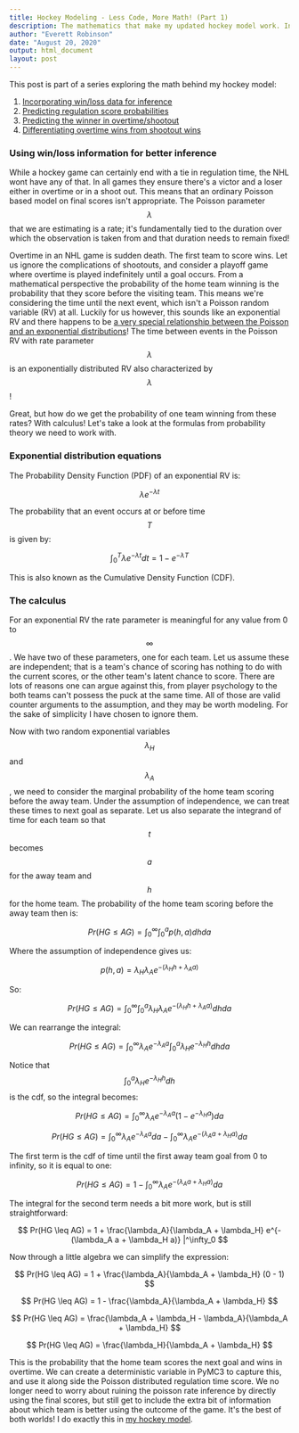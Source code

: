 ```yaml
---
title: Hockey Modeling - Less Code, More Math! (Part 1)
description: The mathematics that make my updated hockey model work. Incorporating win/loss data using probability theory and calculus.
author: "Everett Robinson"
date: "August 20, 2020"
output: html_document
layout: post
---
```


This post is part of a series exploring the math behind my hockey model:

1. [Incorporating win/loss data for inference](/2020/08/20/hockey-modeling-less-code-more-math-1.html)
2. [Predicting regulation score probabilities](/2020/08/22/hockey-modeling-less-code-more-math-2.html)
3. [Predicting the winner in overtime/shootout](/2020/08/23/hockey-modeling-less-code-more-math-3.html)
4. [Differentiating overtime wins from shootout wins](/2020/08/24/hockey-modeling-less-code-more-math-4.html)

### Using win/loss information for better inference

While a hockey game can certainly end with a tie in regulation time, the NHL wont have any of that. In all games they ensure there's a victor and a loser either in overtime or in a shoot out. This means that an ordinary Poisson based model on final scores isn't appropriate. The Poisson parameter $$\lambda$$ that we are estimating is a rate; it's fundamentally tied to the duration over which the observation is taken from and that duration needs to remain fixed!

Overtime in an NHL game is sudden death. The first team to score wins. Let us ignore the complications of shootouts, and consider a playoff game where overtime is played indefinitely until a goal occurs. From a mathematical perspective the probability of the home team winning is the probability that they score before the visiting team. This means we're considering the time until the next event, which isn't a Poisson random variable (RV) at all. Luckily for us however, this sounds like an exponential RV and there happens to be [a very special relationship between the Poisson and an exponential distributions](https://en.wikipedia.org/wiki/Exponential_distribution)! The time between events in the Poisson RV with rate parameter $$\lambda$$ is an exponentially distributed RV also characterized by $$\lambda$$!

Great, but how do we get the probability of one team winning from these rates? With calculus! Let's take a look at the formulas from probability theory we need to work with.

### Exponential distribution equations

The Probability Density Function (PDF) of an exponential RV is:

$$ \lambda e^{-\lambda t} $$

The probability that an event occurs at or before time $$T$$ is given by:

$$ \int_0^T \lambda e^{-\lambda t} dt = 1 - e^{-\lambda T}$$

This is also known as the Cumulative Density Function (CDF).

### The calculus

For an exponential RV the rate parameter is meaningful for any value from 0 to $$\infty$$. We have two of these parameters, one for each team. Let us assume these are independent; that is a team's chance of scoring has nothing to do with the current scores, or the other team's latent chance to score. There are lots of reasons one can argue against this, from player psychology to the both teams can't possess the puck at the same time. All of those are valid counter arguments to the assumption, and they may be worth modeling. For the sake of simplicity I have chosen to ignore them.

Now with two random exponential variables $$\lambda_H$$ and $$\lambda_A$$, we need to consider the marginal probability of the home team scoring before the away team. Under the assumption of independence, we can treat these times to next goal as separate. Let us also separate the integrand of time for each team so that $$t$$ becomes $$a$$ for the away team and $$h$$ for the home team. The probability of the home team scoring before the away team then is:

$$ Pr(HG \leq AG) = \int^\infty_0 \int^a_0 p(h,a) dh da $$

Where the assumption of independence gives us:

$$ p(h,a) = \lambda_H \lambda_A e^{-(\lambda_H h + \lambda_A a)} $$

So:

$$ Pr(HG \leq AG) = \int^\infty_0 \int^a_0 \lambda_H \lambda_A e^{-(\lambda_H h + \lambda_A a)} dh da $$

We can rearrange the integral:

$$ Pr(HG \leq AG) = \int^\infty_0 \lambda_A e^{-\lambda_A a} \int^a_0  \lambda_H e^{-\lambda_H h} dh da $$

Notice that $$\int^a_0  \lambda_H e^{-\lambda_H h} dh $$ is the cdf, so the integral becomes:

$$ Pr(HG \leq AG) = \int^\infty_0 \lambda_A e^{-\lambda_A a} (1 - e^{-\lambda_H a}) da $$

$$ Pr(HG \leq AG) = \int^\infty_0 \lambda_A e^{-\lambda_A a} da - \int^\infty_0  \lambda_A e^{-(\lambda_A a + \lambda_H a)} da $$

The first term is the cdf of time until the first away team goal from 0 to infinity, so it is equal to one:

$$ Pr(HG \leq AG) = 1 - \int^\infty_0  \lambda_A e^{-(\lambda_A a + \lambda_H a)} da $$

The integral for the second term needs a bit more work, but is still straightforward:

$$ Pr(HG \leq AG) = 1 + \frac{\lambda_A}{\lambda_A + \lambda_H} e^{-(\lambda_A a + \lambda_H a)} |^\infty_0 $$

Now through a little algebra we can simplify the expression:

$$ Pr(HG \leq AG) = 1 + \frac{\lambda_A}{\lambda_A + \lambda_H} (0 - 1) $$

$$ Pr(HG \leq AG) = 1 - \frac{\lambda_A}{\lambda_A + \lambda_H} $$

$$ Pr(HG \leq AG) = \frac{\lambda_A + \lambda_H - \lambda_A}{\lambda_A + \lambda_H} $$

$$ Pr(HG \leq AG) = \frac{\lambda_H}{\lambda_A + \lambda_H} $$

This is the probability that the home team scores the next goal and wins in overtime. We can create a deterministic variable in PyMC3 to capture this, and use it along side the Poisson distributed regulation time score. We no longer need to worry about ruining the poisson rate inference by directly using the final scores, but still get to include the extra bit of information about which team is better using the outcome of the game. It's the best of both worlds! I do exactly this in [my hockey model](https://bayesbet.everettsprojects.com).